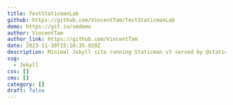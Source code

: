 ```yaml
---
title: TestStaticmanLab
github: https://github.com/VincentTam/TestStaticmanLab
demo: https://git.io/smdemo
author: VincentTam
author_link: https://github.com/VincentTam
date: 2023-11-30T15:10:35.929Z
description: Minimal Jekyll site running Staticman v3 served by @staticmanlab.
ssg:
  - Jekyll
css: []
cms: []
category: []
draft: false
---
```


